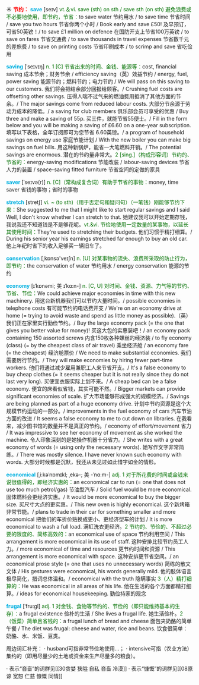 ☀ <font color="red">**节约：**</font>
<font color="sky blue">**save**</font> [seɪv] 
<font color="rgb(227, 108, 9)">vt.＆vi. save (sth) on sth / save sth (on sth) 避免浪费或不必要地使用，即节约，节省：</font>to save water 节约用水 / to save time 节省时间 / save you two hours 节省你两个小时 / Book early and save £50! 及早预订，可省50英镑！/ to save £1 million on defence 在国防开支上节省100万英镑 / to save on fares 节省交通费 / to save thousands in travel expenses 节省数千元的差旅费 / to save on printing costs 节省印刷成本 / to scrimp and save 省吃俭用
       
<font color="sky blue">**saving**</font> [ˈseɪvɪŋ]
<font color="rgb(227, 108, 9)">n. 1 [C] 节省出来的时间、金钱、能源等：</font>cost, financial saving 成本节余；财务节余 / efficiency saving（英）效益节约 / energy, fuel, power saving 能源节约；燃料节约；电力节约 / We will pass on this saving to our customers. 我们将会把结余部分回报给顾客。/ Crushing fuel costs are offsetting other savings. 压得人喘不过气来的燃油费用抵消了其他方面的节余。/ The major savings come from reduced labour costs. 大部分节余源于劳动力成本的降低。/ a saving for club members 俱乐部会员可享受的优惠 / Buy three and make a saving of 55p. 买三件，就能节省55便士。/ Fill in the form below and you will be making a saving of £6.60 on a one-year subscription. 填写以下表格，全年订阅即可为您节省 6.60英镑。/ a program of household savings on energy use 家庭节能计划 / With the new boiler you can make big savings on fuel bills. 用这种新锅炉，能省一大笔燃料开销。/ The potential savings are enormous. 潜在的节约量非常大。<font color="rgb(227, 108, 9)">2 [sing.]（构成形容词）节约的、节省的：</font>energy-saving modifications 节能改装 / labour-saving devices 节省人力的装置 / space-saving fitted furniture 节省空间的定做的家具
           
<font color="sky blue">**saver**</font> [ˈseɪvə(r)]
<font color="rgb(227, 108, 9)">n. [C]（常构成复合词）有助于节省的事物：</font>money, time saver 省钱的事物；省时的事物

<font color="sky blue">**stretch**</font> [stretʃ]
<font color="rgb(227, 108, 9)">vi. ~ (to sth)（用于否定句和疑问句）（一笔钱）刚能够节约下来：</font>She suggested to me that I might like to start regular savings and I said Well, I don't know whether I can stretch to that. 她建议我可以开始定期存钱，我说我还不知道钱是不是够花呢。<font color="rgb(227, 108, 9)">vt.&vi. 节俭地使用一定数量的某事物，以延长其使用时间：</font>They're used to stretching their budgets. 他们习惯于精打细算。/ During his senior year his earnings stretched far enough to buy an old car. 他上年纪时省下的收入足够买一辆旧车了。

<font color="sky blue">**conservation**</font> [͵kɒnsə'veɪʃn] 
<font color="rgb(227, 108, 9)">n. [U] 对某事物的流失、浪费所采取的防止行为，即节约：</font>the conservation of water 节约用水 / energy conservation 能源的节约
            
<font color="sky blue">**economy**</font> [ɪˈkɒnəmi; 美 ɪˈkɑ:n-]
<font color="rgb(227, 108, 9)">n. [C, U] 对时间、金钱、资源、力气等的节约、节省、节俭：</font>We could achieve major economies in time with this new machinery. 用这台新机器我们可以节约大量时间。/ possible economies in telephone costs 有可能节约的电话费开支 / We're on an economy drive at home (= trying to avoid waste and spend as little money as possible).（英）我们正在家里实行勤俭节约。/ Buy the large economy pack (= the one that gives you better value for money)! 买这大包的实惠装吧！/ an economy pack containing 150 assorted screws 内含150枚各种螺丝的经济装 / to fly economy (class) (= by the cheapest class of air travel) 乘坐经济舱 / an economy fare (= the cheapest) 经济舱票价 / We need to make substantial economies. 我们需要厉行节约。/ They will make economies by hiring fewer part-time workers. 他们将通过减少雇用兼职工人来节省开支。/ It's a false economy to buy cheap clothes (= it seems cheaper but it is not really since they do not last very long). 买便宜衣服实际上划不来。/ A cheap bed can be a false economy. 便宜的床看似省钱，其实可能不然。/ Bigger markets can provide significant economies of scale. 扩大市场能够形成强大的规模经济。/ Savings are being planned as part of a huge economy drive. 计划中节约资源是这个大规模节约运动的一部分。/ improvements in the fuel economy of cars 汽车节油方面的改进 / It seems a false economy to me to cut down on libraries. 在我看来，减少图书馆的数量并不是真正的节约。/ economy of effort/movement 省力 / It was impressive to see her economy of movement as she worked the machine. 令人印象深刻的是她操作机器十分省力。/ She writes with a great economy of words (= using only the necessary words). 她写作文字非常简练。/ There was mostly silence. I have never known such economy with words. 大部分时候都是沉默，我还从未见过如此惜字如金的情形。          

<font color="sky blue">**economical**</font> [ˌi:kəˈnɒmɪkl; ˌekə-; 美 -ˈnɑ:m-]
<font color="rgb(227, 108, 9)">adj. 1 对于所花费的时间或金钱来说很值得的，即经济实惠的：</font>an economical car to run (= one that does not use too much petrol/gas) 节油型汽车 / Solid fuel would be more economical. 固体燃料会更经济实惠。/ It would be more economical to buy the bigger size. 买尺寸大点的更实惠。/ This new oven is highly economical. 这个新烤箱非常节能。/ plans to trade in their car for something smaller and more economical 把他们的车折价贴换成更小、更经济型车的计划 / It is more economical to wash a full load. 满缸洗衣更经济。<font color="rgb(227, 108, 9)">2 节约的、节俭的、不超过必要的限度的、简练高效的：</font>an economical use of space 节约利用空间 / This arrangement is more economical in its use of staff. 这种安排比较节约员工人力。/ more economical of time and resources 更节约时间和资源 / This arrangement is more economical with space. 这种安排更节省空间。/ an economical prose style (= one that uses no unnecessary words) 简练的散文文体 / His gestures were economical, his words generally mild. 他的肢体语言极尽简化，措词总体温和。/ economical with the truth 隐瞒事实 <font color="rgb(227, 108, 9)">3（人）精打细算的：</font>He was economical in all areas of his life. 他在生活的各个方面都精打细算。/ ideas for economical housekeeping. 勤俭持家的观念           

<font color="sky blue">**frugal**</font> [ˈfru:gl]
<font color="rgb(227, 108, 9)">adj. 1 对金钱、食物等节约的、节俭的（即只能维持基本的生存）：</font>a frugal existence 俭朴的生活 / She lives a frugal life. 她生活俭朴。<font color="rgb(227, 108, 9)">2（饭菜）简单且省钱的：</font>a frugal lunch of bread and cheese 面包夹奶酪的简单午餐 / The diet was frugal: cheese and water, rice and beans. 饮食很简单：奶酪、水、米饭、豆类。

周边词汇补充：
· husband可指非常节俭地使用…；
· intensive可指（农业方法）集约的（即用尽量少的土地或资金来生产尽量多的粮食）。

· 表示“吝啬”的词群见[[30贪婪 狭隘 自私 吝啬 冷漠]]
· 表示“慷慨”的词群见[[08原谅 宽恕 仁慈 慷慨 同情]]
